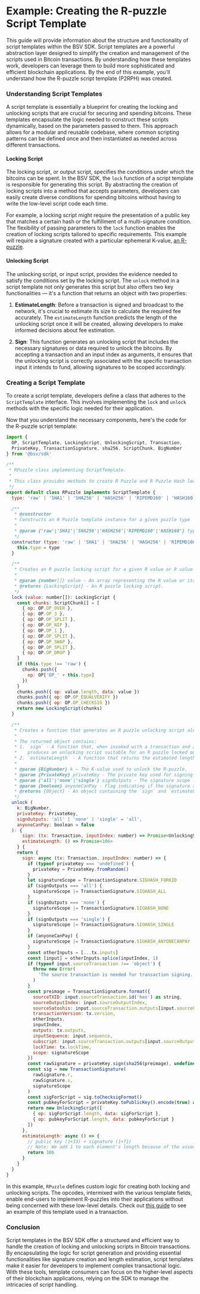 # Example: Creating the R-puzzle Script Template

This guide will provide information about the structure and functionality of script templates within the BSV SDK. Script templates are a powerful abstraction layer designed to simplify the creation and management of the scripts used in Bitcoin transactions. By understanding how these templates work, developers can leverage them to build more sophisticated and efficient blockchain applications. By the end of this example, you'll understand how the R-puzzle script template (P2RPH) was created.

### Understanding Script Templates

A script template is essentially a blueprint for creating the locking and unlocking scripts that are crucial for securing and spending bitcoins. These templates encapsulate the logic needed to construct these scripts dynamically, based on the parameters passed to them. This approach allows for a modular and reusable codebase, where common scripting patterns can be defined once and then instantiated as needed across different transactions.

#### Locking Script

The locking script, or output script, specifies the conditions under which the bitcoins can be spent. In the BSV SDK, the `lock` function of a script template is responsible for generating this script. By abstracting the creation of locking scripts into a method that accepts parameters, developers can easily create diverse conditions for spending bitcoins without having to write the low-level script code each time.

For example, a locking script might require the presentation of a public key that matches a certain hash or the fulfillment of a multi-signature condition. The flexibility of passing parameters to the `lock` function enables the creation of locking scripts tailored to specific requirements. This example will require a signature created with a particular ephemeral K-value, [an R-puzzle](https://wiki.bitcoinsv.io/index.php/R-Puzzles).

#### Unlocking Script

The unlocking script, or input script, provides the evidence needed to satisfy the conditions set by the locking script. The `unlock` method in a script template not only generates this script but also offers two key functionalities — it's a function that returns an object with two properties:

1. **EstimateLength**: Before a transaction is signed and broadcast to the network, it's crucial to estimate its size to calculate the required fee accurately. The `estimateLength` function predicts the length of the unlocking script once it will be created, allowing developers to make informed decisions about fee estimation.

2. **Sign**: This function generates an unlocking script that includes the necessary signatures or data required to unlock the bitcoins. By accepting a transaction and an input index as arguments, it ensures that the unlocking script is correctly associated with the specific transaction input it intends to fund, allowing signatures to be scoped accordingly.

### Creating a Script Template

To create a script template, developers define a class that adheres to the `ScriptTemplate` interface. This involves implementing the `lock` and `unlock` methods with the specific logic needed for their application.

Now that you understand the necessary components, here's the code for the R-puzzle script template:

```javascript
import {
  OP, ScriptTemplate, LockingScript, UnlockingScript, Transaction,
  PrivateKey, TransactionSignature, sha256, ScriptChunk, BigNumber
} from '@bsv/sdk'

/**
 * RPuzzle class implementing ScriptTemplate.
 *
 * This class provides methods to create R Puzzle and R Puzzle Hash locking and unlocking scripts, including the unlocking of UTXOs with the correct K value.
 */
export default class RPuzzle implements ScriptTemplate {
  type: 'raw' | 'SHA1' | 'SHA256' | 'HASH256' | 'RIPEMD160' | 'HASH160' = 'raw'

  /**
   * @constructor
   * Constructs an R Puzzle template instance for a given puzzle type
   *
   * @param {'raw'|'SHA1'|'SHA256'|'HASH256'|'RIPEMD160'|'HASH160'} type Denotes the type of puzzle to create
   */
  constructor (type: 'raw' | 'SHA1' | 'SHA256' | 'HASH256' | 'RIPEMD160' | 'HASH160' = 'raw') {
    this.type = type
  }

  /**
   * Creates an R puzzle locking script for a given R value or R value hash.
   *
   * @param {number[]} value - An array representing the R value or its hash.
   * @returns {LockingScript} - An R puzzle locking script.
   */
  lock (value: number[]): LockingScript {
    const chunks: ScriptChunk[] = [
      { op: OP.OP_OVER },
      { op: OP.OP_3 },
      { op: OP.OP_SPLIT },
      { op: OP.OP_NIP },
      { op: OP.OP_1 },
      { op: OP.OP_SPLIT },
      { op: OP.OP_SWAP },
      { op: OP.OP_SPLIT },
      { op: OP.OP_DROP }
    ]
    if (this.type !== 'raw') {
      chunks.push({
        op: OP['OP_' + this.type]
      })
    }
    chunks.push({ op: value.length, data: value })
    chunks.push({ op: OP.OP_EQUALVERIFY })
    chunks.push({ op: OP.OP_CHECKSIG })
    return new LockingScript(chunks)
  }

  /**
   * Creates a function that generates an R puzzle unlocking script along with its signature and length estimation.
   *
   * The returned object contains:
   * 1. `sign` - A function that, when invoked with a transaction and an input index,
   *    produces an unlocking script suitable for an R puzzle locked output.
   * 2. `estimateLength` - A function that returns the estimated length of the unlocking script in bytes.
   *
   * @param {BigNumber} k — The K-value used to unlock the R-puzzle.
   * @param {PrivateKey} privateKey - The private key used for signing the transaction. If not provided, a random key will be generated.
   * @param {'all'|'none'|'single'} signOutputs - The signature scope for outputs.
   * @param {boolean} anyoneCanPay - Flag indicating if the signature allows for other inputs to be added later.
   * @returns {Object} - An object containing the `sign` and `estimateLength` functions.
   */
  unlock (
    k: BigNumber,
    privateKey: PrivateKey,
    signOutputs: 'all' | 'none' | 'single' = 'all',
    anyoneCanPay: boolean = false
  ): {
      sign: (tx: Transaction, inputIndex: number) => Promise<UnlockingScript>
      estimateLength: () => Promise<106>
    } {
    return {
      sign: async (tx: Transaction, inputIndex: number) => {
        if (typeof privateKey === 'undefined') {
          privateKey = PrivateKey.fromRandom()
        }
        let signatureScope = TransactionSignature.SIGHASH_FORKID
        if (signOutputs === 'all') {
          signatureScope |= TransactionSignature.SIGHASH_ALL
        }
        if (signOutputs === 'none') {
          signatureScope |= TransactionSignature.SIGHASH_NONE
        }
        if (signOutputs === 'single') {
          signatureScope |= TransactionSignature.SIGHASH_SINGLE
        }
        if (anyoneCanPay) {
          signatureScope |= TransactionSignature.SIGHASH_ANYONECANPAY
        }
        const otherInputs = [...tx.inputs]
        const [input] = otherInputs.splice(inputIndex, 1)
        if (typeof input.sourceTransaction !== 'object') {
          throw new Error(
            'The source transaction is needed for transaction signing.'
          )
        }
        const preimage = TransactionSignature.format({
          sourceTXID: input.sourceTransaction.id('hex') as string,
          sourceOutputIndex: input.sourceOutputIndex,
          sourceSatoshis: input.sourceTransaction.outputs[input.sourceOutputIndex].satoshis,
          transactionVersion: tx.version,
          otherInputs,
          inputIndex,
          outputs: tx.outputs,
          inputSequence: input.sequence,
          subscript: input.sourceTransaction.outputs[input.sourceOutputIndex].lockingScript,
          lockTime: tx.lockTime,
          scope: signatureScope
        })
        const rawSignature = privateKey.sign(sha256(preimage), undefined, true, k)
        const sig = new TransactionSignature(
          rawSignature.r,
          rawSignature.s,
          signatureScope
        )
        const sigForScript = sig.toChecksigFormat()
        const pubkeyForScript = privateKey.toPublicKey().encode(true) as number[]
        return new UnlockingScript([
          { op: sigForScript.length, data: sigForScript },
          { op: pubkeyForScript.length, data: pubkeyForScript }
        ])
      },
      estimateLength: async () => {
        // public key (1+33) + signature (1+71)
        // Note: We add 1 to each element's length because of the associated OP_PUSH
        return 106
      }
    }
  }
}
```

In this example, `RPuzzle` defines custom logic for creating both locking and unlocking scripts. The opcodes, intermixed with the various template fields, enable end-users to implement R-puzzles into their applications without being concerned with these low-level details. Check out [this guide](./EXAMPLE_COMPLEX_TX.md) to see an example of this template used in a transaction.

### Conclusion

Script templates in the BSV SDK offer a structured and efficient way to handle the creation of locking and unlocking scripts in Bitcoin transactions. By encapsulating the logic for script generation and providing essential functionalities like signature creation and length estimation, script templates make it easier for developers to implement complex transactional logic. With these tools, template consumers can focus on the higher-level aspects of their blockchain applications, relying on the SDK to manage the intricacies of script handling.